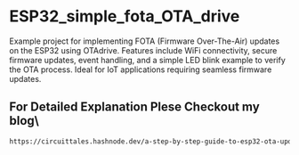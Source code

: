 # ESP32_simple_fota_OTA_drive
Example project for implementing FOTA (Firmware Over-The-Air) updates on the ESP32 using OTAdrive. Features include WiFi connectivity, secure firmware updates, event handling, and a simple LED blink example to verify the OTA process. Ideal for IoT applications requiring seamless firmware updates.


## For Detailed Explanation Plese Checkout my blog\
```bash
https://circuittales.hashnode.dev/a-step-by-step-guide-to-esp32-ota-updates-with-ota-drive
```
